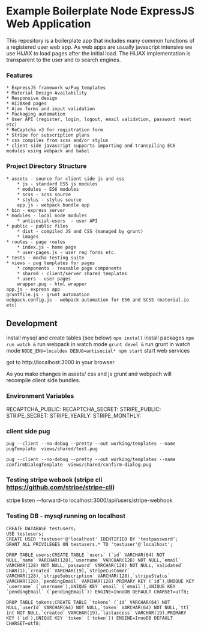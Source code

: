 # Example Boilerplate Node ExpressJS Web Application

This repository is a boilerplate app that includes many common functions of a registered user web app. As web apps are usually javascript intensive we use HIJAX to load pages after the initial load. The HIJAX implementation is transparent to the user and to search engines.

### Features
	* ExpressJS framework w/Pug templates
	* Material Design Availability
	* Responsive design
	* HIJAXed pages
	* Ajax forms and input validation
	* Packaging automation
	* User API (register, login, logout, email validation, password reset etc)
	* ReCaptcha v3 for registration form
	* Stripe for subscription plans
	* css compiles from scss and/or stylus
	* client side javascript supports importing and transpiling EC6 modules using webpack and babel

### Project Directory Structure
	* assets - source for client side js and css
		* js - standard ES5 js modules
		* modules - ES6 modules
		* scss - scss source
		* stylus - stylus source
		app.js - webpack bundle app
	* bin - express server
	* modules - local node modules
		* antisocial-users  - user API
	* public - public files
		* dist - compiled JS and CSS (managed by grunt)
		* images
	* routes - page routes
		* index.js - home page
		* user-pages.js - user reg forms etc.
	* tests - mocha testing suite
	* views - pug templates for pages
		* components - reusable page components
		* shared - client/server shared templates
		* users - user pages
		wrapper.pug - html wrapper
	app.js - express app
	gruntfile.js - grunt automation
	webpack.config.js - webpack automation for ES6 and SCSS (material.io etc)

## Development
install mysql and create tables (see below)
`npm install` install packages
`npm run watch &` run webpack in watch mode
`grunt devel &` run grunt in watch mode
`NODE_ENV=localdev DEBUG=antisocial* npm start` start web services

got to http://localhost:3000 in your browser

As you make changes in assets/ css and js grunt and webpach will recompile client side bundles.

### Environment Variables
RECAPTCHA_PUBLIC:
RECAPTCHA_SECRET:
STRIPE_PUBLIC:
STRIPE_SECRET:
STRIPE_YEARLY:
STRIPE_MONTHLY:

### client side pug
```
pug --client --no-debug --pretty --out working/templates --name pugTemplate  views/shared/test.pug

pug --client --no-debug --pretty --out working/templates --name confirmDialogTemplate  views/shared/confirm-dialog.pug
```

### Testing stripe webook (stripe cli https://github.com/stripe/stripe-cli)
stripe listen --forward-to localhost:3000/api/users/stripe-webhook

### Testing DB - mysql running on localhost

```
CREATE DATABASE testusers;
USE testusers;
CREATE USER 'testuser'@'localhost' IDENTIFIED BY 'testpassword';
GRANT ALL PRIVILEGES ON testusers.* TO 'testuser'@'localhost';

DROP TABLE users;CREATE TABLE `users` (`id` VARCHAR(64) NOT NULL,`name` VARCHAR(128),`username` VARCHAR(128) NOT NULL,`email` VARCHAR(128) NOT NULL,`password` VARCHAR(128) NOT NULL,`validated` CHAR(1),`created` VARCHAR(19),`stripeCustomer` VARCHAR(128),`stripeSubscription` VARCHAR(128),`stripeStatus` VARCHAR(128),`pendingEmail` VARCHAR(128) PRIMARY KEY (`id`),UNIQUE KEY `username` (`username`),UNIQUE KEY `email` (`email`),UNIQUE KEY `pendingEmail` (`pendingEmail`)) ENGINE=InnoDB DEFAULT CHARSET=utf8;

DROP TABLE tokens;CREATE TABLE `tokens` (`id` VARCHAR(64) NOT NULL,`userId` VARCHAR(64) NOT NULL,`token` VARCHAR(64) NOT NULL,`ttl` int NOT NULL,`created` VARCHAR(19),`lastaccess` VARCHAR(19),PRIMARY KEY (`id`),UNIQUE KEY `token` (`token`)) ENGINE=InnoDB DEFAULT CHARSET=utf8;

```
